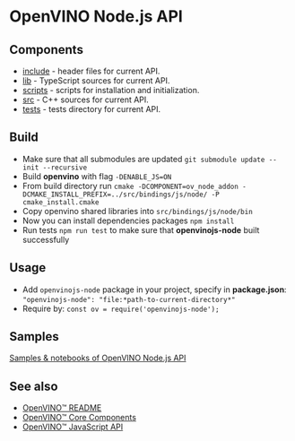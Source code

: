 # OpenVINO Node.js API

## Components

- [include](./include/) - header files for current API.
- [lib](./lib/) - TypeScript sources for current API.
- [scripts](./scripts/) - scripts for installation and initialization.
- [src](./src/) - C++ sources for current API.
- [tests](./tests/) - tests directory for current API.

## Build

- Make sure that all submodules are updated `git submodule update --init --recursive`
- Build **openvino** with flag `-DENABLE_JS=ON`
- From build directory run `cmake -DCOMPONENT=ov_node_addon -DCMAKE_INSTALL_PREFIX=../src/bindings/js/node/ -P cmake_install.cmake`
- Copy openvino shared libraries into `src/bindings/js/node/bin`
- Now you can install dependencies packages `npm install`
- Run tests `npm run test` to make sure that **openvinojs-node** built successfully

## Usage

- Add `openvinojs-node` package in your project, specify in **package.json**: `"openvinojs-node": "file:*path-to-current-directory*"`
- Require by: `const ov = require('openvinojs-node');`

## Samples

[Samples & notebooks of OpenVINO Node.js API](../../../../samples/js/node/README.md)

## See also

* [OpenVINO™ README](../../../../README.md)
* [OpenVINO™ Core Components](../../../README.md)
* [OpenVINO™ JavaScript API](../README.md)
